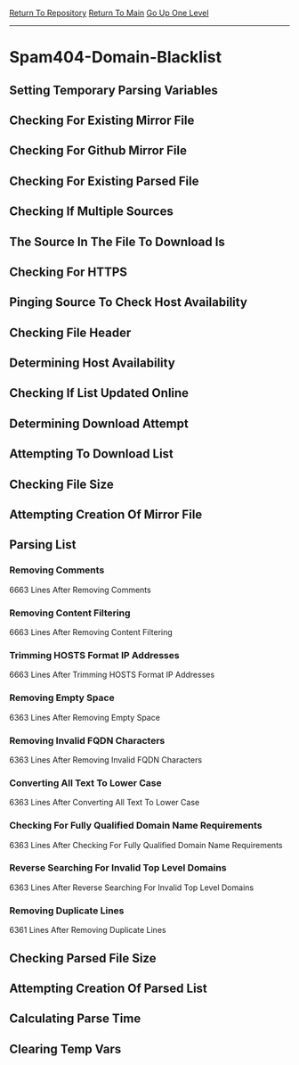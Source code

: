 [Return To Repository](https://github.com/deathbybandaid/piholeparser/)
[Return To Main](https://github.com/deathbybandaid/piholeparser/blob/master/RecentRunLogs/Mainlog.md)
[Go Up One Level](https://github.com/deathbybandaid/piholeparser/blob/master/RecentRunLogs/TopLevelScripts/30-Processing-Blacklists.md)
____________________________________
# Spam404-Domain-Blacklist
## Setting Temporary Parsing Variables
## Checking For Existing Mirror File
## Checking For Github Mirror File
## Checking For Existing Parsed File
## Checking If Multiple Sources
## The Source In The File To Download Is
## Checking For HTTPS
## Pinging Source To Check Host Availability
## Checking File Header
## Determining Host Availability
## Checking If List Updated Online
## Determining Download Attempt
## Attempting To Download List
## Checking File Size
## Attempting Creation Of Mirror File
## Parsing List
### Removing Comments
6663 Lines After Removing Comments
### Removing Content Filtering
6663 Lines After Removing Content Filtering
### Trimming HOSTS Format IP Addresses
6663 Lines After Trimming HOSTS Format IP Addresses
### Removing Empty Space
6363 Lines After Removing Empty Space
### Removing Invalid FQDN Characters
6363 Lines After Removing Invalid FQDN Characters
### Converting All Text To Lower Case
6363 Lines After Converting All Text To Lower Case
### Checking For Fully Qualified Domain Name Requirements
6363 Lines After Checking For Fully Qualified Domain Name Requirements
### Reverse Searching For Invalid Top Level Domains
6363 Lines After Reverse Searching For Invalid Top Level Domains
### Removing Duplicate Lines
6361 Lines After Removing Duplicate Lines
## Checking Parsed File Size
## Attempting Creation Of Parsed List
## Calculating Parse Time
## Clearing Temp Vars
